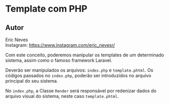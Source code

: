 Template com PHP
==========

Autor
----------
Eric Neves  
Instagram: https://www.instagram.com/eric_nevesr/

Com este conceito, poderemos manipular os templates de um determinado sistema, assim como o famoso framework Laravel.

Deverão ser manipulados os arquivos: `index.php` e `template.phtml`. Os códigos passados no `index.php`, poderão ser introduzidos no arquivo principal do seu sistema.

No `index.php`, a Classe `Render` será responsável por redenizar dados do arquivo visual do sistema, neste caso `template.phtml`.
